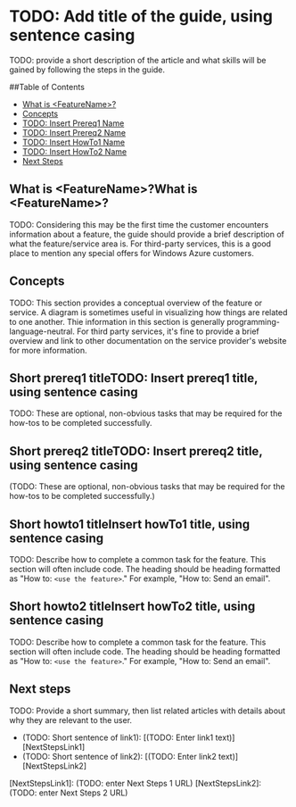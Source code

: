 <properties linkid="manage-services-hdinsight-debug-hdinsight" urlDisplayName="HDInsight Administration" pageTitle="Debug HDInsight - Windows Azure" Title="Debug HDInsight - Windows Azure" metaKeywords="hdinsight, hdinsight administration, hdinsight administration azure" Description="Learn how to debug the Windows Azure HDInsight service." umbracoNaviHide="0" disqusComments="1" writer="bradsev" editor="cgronlun" manager="paulettm" />

# TODO: Add title of the guide, using sentence casing

TODO: provide a short description of the article and what skills will be gained by following the steps in the guide.

##Table of Contents

* [What is &lt;FeatureName&gt;?](#whatis)
* [Concepts](#Concepts)
* [TODO: Insert Prereq1 Name](#PreReq1)
* [TODO: Insert Prereq2 Name](#PreReq2)
* [TODO: Insert HowTo1 Name](#HowTo1)
* [TODO: Insert HowTo2 Name](#HowTo2)
* [Next Steps](#NextSteps)

<a id="whatis"></a>
<h2><span>What is &lt;FeatureName&gt;?</span>What is &lt;FeatureName&gt;?</h2>

TODO: Considering this may be the first time the customer encounters information about a feature, the guide should provide a brief description of what the feature/service area is.  For third-party services, this is a good place to mention any special offers for Windows Azure customers.

<a id="concepts"></a>
<h2>Concepts</h2>

TODO: This section provides a conceptual overview of the feature or service.  A diagram is sometimes useful in visualizing how things are related to one another.  Thie information in this section is generally programming-language-neutral.  For third party services, it's fine to provide a brief overview and link to other documentation on the service provider's website for more information.

<a id="prereq1"></a>
<h2><span class="short-header">Short prereq1 title</span>TODO: Insert prereq1 title, using sentence casing</h2>

TODO: These are optional, non-obvious tasks that may be required for the how-tos to be completed successfully.

<a id="prereq"></a>
<h2><span class="short-header">Short prereq2 title</span>TODO: Insert prereq2 title, using sentence casing</h2>

(TODO: These are optional, non-obvious tasks that may be required for the how-tos to be completed successfully.)

<a id="howto1"></a>
<h2><span class="short-header">Short howto1 title</span>Insert howTo1 title, using sentence casing</h2>

TODO: Describe how to complete a common task for the feature. This section will often include code. The heading should be heading formatted as "How to: `<use the feature>`."  For example, "How to: Send an email". 

<a id="howto2"></a>
<h2><span class="short-header">Short howto2 title</span>Insert howTo2 title, using sentence casing</h2>


TODO: Describe how to complete a common task for the feature. This section will often include code. The heading should be heading formatted as "How to: `<use the feature>`."  For example, "How to: Send an email". 

<a id="nextsteps"></a>
<h2>Next steps</h2>

TODO: Provide a short summary, then list related articles with details about why they are relevant to the user.

* (TODO: Short sentence of link1): [(TODO: Enter link1 text)] [NextStepsLink1]
* (TODO: Short sentence of link2): [(TODO: Enter link2 text)] [NextStepsLink2]

[NextStepsLink1]: (TODO: enter Next Steps 1 URL)
[NextStepsLink2]: (TODO: enter Next Steps 2 URL)

[Image1]: ../media/image1.png
[Image2]: ../media/image2.png